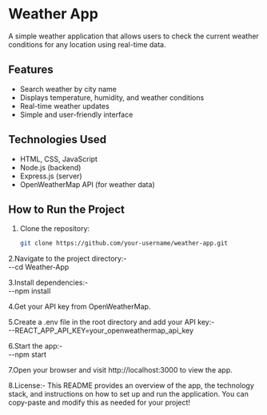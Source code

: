 # Weather App

A simple weather application that allows users to check the current weather conditions for any location using real-time data.

## Features
- Search weather by city name
- Displays temperature, humidity, and weather conditions
- Real-time weather updates
- Simple and user-friendly interface

## Technologies Used
- HTML, CSS, JavaScript
- Node.js (backend)
- Express.js (server)
- OpenWeatherMap API (for weather data)

## How to Run the Project
1. Clone the repository:
   ```bash
   git clone https://github.com/your-username/weather-app.git
2.Navigate to the project directory:-  
  --cd Weather-App
                
3.Install dependencies:-  
--npm install

4.Get your API key from OpenWeatherMap.

5.Create a .env file in the root directory and add your API key:-  
--REACT_APP_API_KEY=your_openweathermap_api_key

6.Start the app:-   
--npm start

7.Open your browser and visit http://localhost:3000 to view the app.

8.License:- 
This README provides an overview of the app, the technology stack, and instructions on how to set up and run the application. You can copy-paste and modify this as needed for your project!


